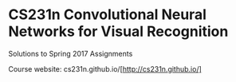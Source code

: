 # CS231n Convolutional Neural Networks for Visual Recognition

Solutions to Spring 2017 Assignments

Course website: cs231n.github.io/[http://cs231n.github.io/]
